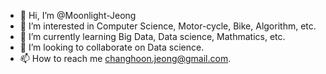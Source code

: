 - 👋 Hi, I’m @Moonlight-Jeong
- 👀 I’m interested in Computer Science, Motor-cycle, Bike, Algorithm, etc.
- 🌱 I’m currently learning Big Data, Data science, Mathmatics, etc.
- 💞️ I’m looking to collaborate on Data science.
- 📫 How to reach me changhoon.jeong@gmail.com.

<!---
Moonlight-Jeong/Moonlight-Jeong is a ✨ special ✨ repository because its `README.md` (this file) appears on your GitHub profile.
You can click the Preview link to take a look at your changes.
--->
